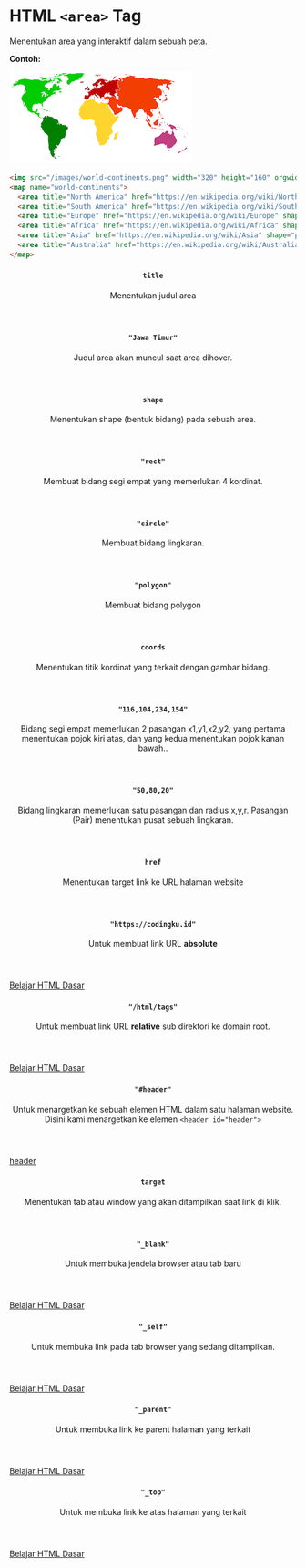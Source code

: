 # HTML `<area>` Tag

Menentukan area yang interaktif dalam sebuah peta.

<div class="example">
	<p class="example__label"><strong>Contoh:</strong></p>
	<div class="example__preview">
        <img src="./images/world-continents.png" width="320" height="160" orgwidth="320" orgheight="160" usemap="#world-continents">
        <map name="world-continents">
        <area title="North America" href="https://en.wikipedia.org/wiki/North_America" shape="poly" coords="48,89,67,69,77,49,140,0,68,0,6,10,4,31,16,69">
        <area title="South America" href="https://en.wikipedia.org/wiki/South_America" shape="poly" coords="48,88,61,74,119,99,95,160,66,159">
        <area title="Europe" href="https://en.wikipedia.org/wiki/Europe" shape="poly" coords="124,49,145,46,158,50,187,43,198,6,146,1,115,21">
        <area title="Africa" href="https://en.wikipedia.org/wiki/Africa" shape="poly" coords="121,53,140,47,169,51,186,77,196,80,188,137,156,136,138,97,118,86">
        <area title="Asia" href="https://en.wikipedia.org/wiki/Asia" shape="poly" coords="166,50,184,77,201,74,215,91,258,108,263,87,283,74,297,8,192,3,191,29,187,46,170,42">
        <area title="Australia" href="https://en.wikipedia.org/wiki/Australia_(continent)" shape="poly" coords="257,107,263,85,314,89,316,137,294,151,249,132,248,114">
        </map>
	</div>
</div>

```html
<img src="/images/world-continents.png" width="320" height="160" orgwidth="320" orgheight="160" usemap="#world-continents">
<map name="world-continents">
  <area title="North America" href="https://en.wikipedia.org/wiki/North_America" shape="poly" coords="48,89,67,69,77,49,140,0,68,0,6,10,4,31,16,69">
  <area title="South America" href="https://en.wikipedia.org/wiki/South_America" shape="poly" coords="48,88,61,74,119,99,95,160,66,159">
  <area title="Europe" href="https://en.wikipedia.org/wiki/Europe" shape="poly" coords="124,49,145,46,158,50,187,43,198,6,146,1,115,21">
  <area title="Africa" href="https://en.wikipedia.org/wiki/Africa" shape="poly" coords="121,53,140,47,169,51,186,77,196,80,188,137,156,136,138,97,118,86">
  <area title="Asia" href="https://en.wikipedia.org/wiki/Asia" shape="poly" coords="166,50,184,77,201,74,215,91,258,108,263,87,283,74,297,8,192,3,191,29,187,46,170,42">
  <area title="Australia" href="https://en.wikipedia.org/wiki/Australia_(continent)" shape="poly" coords="257,107,263,85,314,89,316,137,294,151,249,132,248,114">
</map>
```

<article class="attribute attribute--required">
	<header class="attribute__header">
		<h4 class="attribute__name">
			<code class="attribute__tag">title</code>
		</h4>
		<div class="attribute__desc">
			<p>Menentukan judul area</p>
		</div>
	</header>
	<div class="attribute__values">
		<article class="attribute__value">
			<header class="attribute__value-header">
				<h4 class="attribute__value-title">
					<code class="attribute__value-tag">"Jawa Timur"</code>
				</h4>
				<div class="attribute__value-desc">
					<p>Judul area akan muncul saat area dihover.</p>
				</div>
			</header>
		</article>
	</div>
</article>
<article class="attribute">
	<header class="attribute__header">
		<h4 class="attribute__name">
			<code class="attribute__tag">shape</code>
		</h4>
		<div class="attribute__desc">
			<p>Menentukan shape (bentuk bidang) pada sebuah area.</p>
		</div>
	</header>
	<div class="attribute__values">
		<article class="attribute__value">
			<header class="attribute__value-header">
				<h4 class="attribute__value-title">
					<code class="attribute__value-tag">"rect"</code>
				</h4>
				<div class="attribute__value-desc">
					<p>Membuat bidang segi empat yang memerlukan 4 kordinat.</p>
				</div>
			</header>
		</article>
		<article class="attribute__value">
			<header class="attribute__value-header">
				<h4 class="attribute__value-title">
					<code class="attribute__value-tag">"circle"</code>
				</h4>
				<div class="attribute__value-desc">
					<p>Membuat bidang lingkaran.</p>
				</div>
			</header>
		</article>
		<article class="attribute__value">
			<header class="attribute__value-header">
				<h4 class="attribute__value-title">
					<code class="attribute__value-tag">"polygon"</code>
				</h4>
				<div class="attribute__value-desc">
					<p>Membuat bidang polygon</p>
				</div>
			</header>
		</article>
	</div>
</article>
<article class="attribute">
	<header class="attribute__header">
		<h4 class="attribute__name">
			<code class="attribute__tag">coords</code>
		</h4>
		<div class="attribute__desc">
			<p>Menentukan titik kordinat yang terkait dengan gambar bidang.</p>
		</div>
	</header>
	<div class="attribute__values">
		<article class="attribute__value">
			<header class="attribute__value-header">
				<h4 class="attribute__value-title">
					<code class="attribute__value-tag">"116,104,234,154"</code>
				</h4>
				<div class="attribute__value-desc">
					<p>Bidang segi empat memerlukan 2 pasangan x1,y1,x2,y2, yang pertama menentukan pojok kiri atas, dan yang kedua menentukan pojok kanan bawah..</p>
				</div>
			</header>
		</article>
		<article class="attribute__value">
			<header class="attribute__value-header">
				<h4 class="attribute__value-title">
					<code class="attribute__value-tag">"50,80,20"</code>
				</h4>
				<div class="attribute__value-desc">
					<p>Bidang lingkaran memerlukan satu pasangan dan radius x,y,r. Pasangan (Pair) menentukan pusat sebuah lingkaran.</p>
				</div>
			</header>
		</article>
	</div>
</article>
<article class="attribute attribute--required">
	<header class="attribute__header">
		<h4 class="attribute__name">
			<code class="attribute__tag">href</code>
		</h4>
		<div class="attribute__desc">
			<p>Menentukan target link ke URL halaman website</p>
		</div>
	</header>
	<div class="attribute__values">
		<article class="attribute__value">
			<header class="attribute__value-header">
				<h4 class="attribute__value-title">
					<code class="attribute__value-tag">"https://codingku.id"</code>
				</h4>
				<div class="attribute__value-desc">
					<p>Untuk membuat link URL <strong>absolute</strong></p>
				</div>
			</header>
			<aside class="attribute__preview">
				<div class="attribute__preview-output">
					<a href="https://codingku.id">Belajar HTML Dasar</a>
				</div>
			</aside>
		</article>
		<article class="attribute__value">
			<header class="attribute__value-header">
				<h4 class="attribute__value-title">
					<code class="attribute__value-tag">"/html/tags"</code>
				</h4>
				<div class="attribute__value-desc">
					<p>Untuk membuat link URL <strong>relative</strong> sub direktori ke domain root.</p>
				</div>
			</header>
			<aside class="attribute__preview">
				<div class="attribute__preview-output">
					<a href="https://codingku.id">Belajar HTML Dasar</a>
				</div>
			</aside>
		</article>
		<article class="attribute__value">
			<header class="attribute__value-header">
				<h4 class="attribute__value-title">
					<code class="attribute__value-tag">"#header"</code>
				</h4>
				<div class="attribute__value-desc">
					<p>Untuk menargetkan ke sebuah elemen HTML dalam satu halaman website. Disini kami menargetkan ke elemen <code>&lt;header id="header"&gt;</code></p>
				</div>
			</header>
			<aside class="attribute__preview">
				<div class="attribute__preview-output">
					<a href="#header">header</a>
				</div>
			</aside>
		</article>
	</div>
</article>
<article class="attribute">
	<header class="attribute__header">
		<h4 class="attribute__name">
			<code class="attribute__tag">target</code>
		</h4>
		<div class="attribute__desc">
			<p>Menentukan tab atau window yang akan ditampilkan saat link di klik.</p>
		</div>
	</header>
	<div class="attribute__values">
		<article class="attribute__value">
			<header class="attribute__value-header">
				<h4 class="attribute__value-title">
					<code class="attribute__value-tag">"_blank"</code>
				</h4>
				<div class="attribute__value-desc">
					<p>Untuk membuka jendela browser atau tab baru</p>
				</div>
			</header>
			<aside class="attribute__preview">
				<div class="attribute__preview-output">
					<a href="https://codingku.id" target="_blank">Belajar HTML Dasar</a>
				</div>
			</aside>
		</article>
		<article class="attribute__value">
			<header class="attribute__value-header">
				<h4 class="attribute__value-title">
					<code class="attribute__value-tag">"_self"</code>
				</h4>
				<div class="attribute__value-desc">
					<p>Untuk membuka link pada tab browser yang sedang ditampilkan.</p>
				</div>
			</header>
			<aside class="attribute__preview">
				<div class="attribute__preview-output">
					<a href="https://codingku.id" target="_self">Belajar HTML Dasar</a>
				</div>
			</aside>
		</article>
		<article class="attribute__value">
			<header class="attribute__value-header">
				<h4 class="attribute__value-title">
					<code class="attribute__value-tag">"_parent"</code>
				</h4>
				<div class="attribute__value-desc">
					<p>Untuk membuka link ke parent halaman yang terkait</p>
				</div>
			</header>
			<aside class="attribute__preview">
				<div class="attribute__preview-output">
					<a href="https://codingku.id" target="_parent">Belajar HTML Dasar</a>
				</div>
			</aside>
		</article>
		<article class="attribute__value">
			<header class="attribute__value-header">
				<h4 class="attribute__value-title">
					<code class="attribute__value-tag">"_top"</code>
				</h4>
				<div class="attribute__value-desc">
					<p>Untuk membuka link ke atas halaman yang terkait</p>
				</div>
			</header>
			<aside class="attribute__preview">
				<div class="attribute__preview-output">
					<a href="https://codingku.id" target="_top">Belajar HTML Dasar</a>
				</div>
			</aside>
		</article>
	</div>
</article>